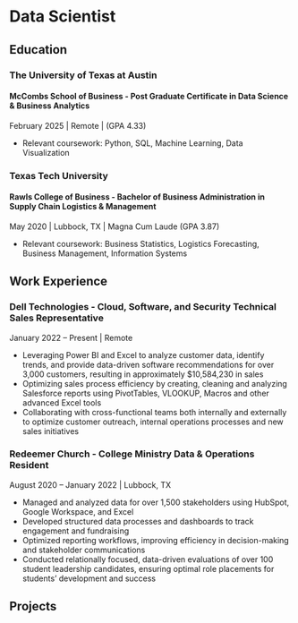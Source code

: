 # Data Scientist

## Education

### The University of Texas at Austin
#### McCombs School of Business - Post Graduate Certificate in Data Science & Business Analytics
February 2025 | Remote | (GPA 4.33)
-	Relevant coursework: Python, SQL, Machine Learning, Data Visualization

### Texas Tech University
#### Rawls College of Business - Bachelor of Business Administration in Supply Chain Logistics & Management	 
May 2020 | Lubbock, TX | Magna Cum Laude (GPA 3.87)
-	Relevant coursework: Business Statistics, Logistics Forecasting, Business Management, Information Systems	


## Work Experience

### Dell Technologies - Cloud, Software, and Security Technical Sales Representative                 
January 2022 – Present | Remote
-	Leveraging Power BI and Excel to analyze customer data, identify trends, and provide data-driven software recommendations for over 3,000 customers, resulting in approximately $10,584,230 in sales
-	Optimizing sales process efficiency by creating, cleaning and analyzing Salesforce reports using PivotTables, VLOOKUP, Macros and other advanced Excel tools
-	Collaborating with cross-functional teams both internally and externally to optimize customer outreach, internal operations processes and new sales initiatives

### Redeemer Church - College Ministry Data & Operations Resident
August 2020 – January 2022 | Lubbock, TX
-	Managed and analyzed data for over 1,500 stakeholders using HubSpot, Google Workspace, and Excel
-	Developed structured data processes and dashboards to track engagement and fundraising
-	Optimized reporting workflows, improving efficiency in decision-making and stakeholder communications
-	Conducted relationally focused, data-driven evaluations of over 100 student leadership candidates, ensuring optimal role placements for students’ development and success
  
## Projects


